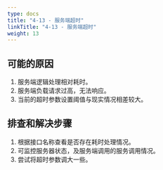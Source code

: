 ```yaml
---
type: docs
title: "4-13 - 服务端超时"
linkTitle: "4-13 - 服务端超时"
weight: 13
---
```


## 可能的原因

1. 服务端逻辑处理相对耗时。
2. 服务端负载请求过高，无法响应。
3. 当前的超时参数设置阈值与现实情况相差较大。

## 排查和解决步骤

1. 根据接口名称查看是否存在耗时处理情况。
2. 可监控服务器状态，及服务端调用的服务调用情况。
3. 尝试将超时参数调大一些。

<p style="margin-top: 13rem;"> </p>